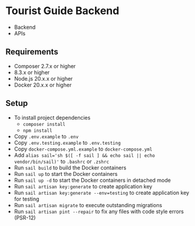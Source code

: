 # Tourist Guide Backend
- Backend
- APIs

## Requirements
- Composer 2.7.x or higher
- 8.3.x or higher
- Node.js 20.x.x or higher
- Docker 20.x.x or higher

## Setup
- To install project dependencies
    - `composer install`
    - `npm install`
- Copy `.env.example` to `.env`
- Copy `.env.testing.example` to `.env.testing`
- Copy `docker-compose.yml.example` to `docker-compose.yml`
- Add `alias sail='sh $([ -f sail ] && echo sail || echo vendor/bin/sail)'` to `.bashrc` or `.zshrc`
- Run `sail build` to build the Docker containers
- Run `sail up` to start the Docker containers
- Run `sail up -d` to start the Docker containers in detached mode
- Run `sail artisan key:generate` to create application key
- Run `sail artisan key:generate --env=testing` to create application key for testing
- Run `sail artisan migrate` to execute outstanding migrations
- Run `sail artisan pint --repair` to fix any files with code style errors (PSR-12)
